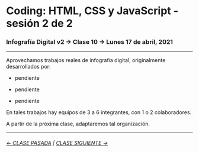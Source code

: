 # Coding: HTML, CSS y JavaScript - sesión 2 de 2

### Infografía Digital v2 → Clase 10 → Lunes 17 de abril, 2021

- - - - - - 

Aprovechamos trabajos reales de infografía digital, originalmente desarrollados por: 

- pendiente

- pendiente

- pendiente

En tales trabajos hay equipos de 3 a 6 integrantes, con 1 o 2 colaboradores. 

A partir de la próxima clase, adaptaremos tal organización.


- - - - - - - -

###### [← CLASE PASADA](https://github.com/profesorfaco/dno075-2021/tree/main/clase-08) | [CLASE SIGUIENTE →](https://github.com/profesorfaco/dno075-2021/tree/main/clase-11) 
